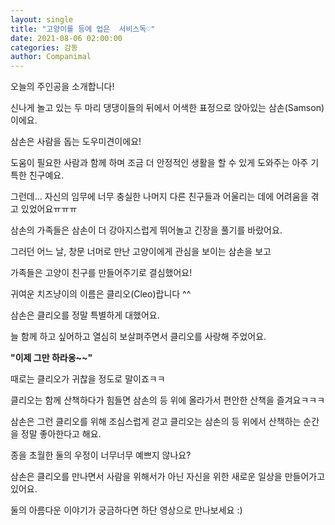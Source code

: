 ```yaml
---
layout: single
title: "고양이를 등에 업은  서비스독♡"
date: 2021-08-06 02:00:00
categories: 감동
author: Companimal
---
```


오늘의 주인공을 소개합니다!

신나게 놀고 있는 두 마리 댕댕이들의 뒤에서 어색한 표정으로 앉아있는 삼손(Samson)이에요.

삼손은 사람을 돕는 도우미견이에요!

도움이 필요한 사람과 함께 하며 조금 더 안정적인 생활을 할 수 있게 도와주는 아주 기특한 친구예요.

그런데... 자신의 임무에 너무 충실한 나머지 다른 친구들과 어울리는 데에 어려움을 겪고 있었어요ㅠㅠㅠ

삼손의 가족들은 삼손이 더 강아지스럽게 뛰어놀고 긴장을 풀기를 바랐어요.

그러던 어느 날, 창문 너머로 만난 고양이에게 관심을 보이는 삼손을 보고

가족들은 고양이 친구를 만들어주기로 결심했어요!

귀여운 치즈냥이의 이름은 클리오(Cleo)랍니다 ^^

삼손은 클리오를 정말 특별하게 대했어요.

늘 함께 하고 싶어하고 열심히 보살펴주면서 클리오를 사랑해 주었어요.

**"이제 그만 하라옹~~"**

때로는 클리오가 귀찮을 정도로 말이죠ㅋㅋ

클리오는 함께 산책하다가 힘들면 삼손의 등 위에 올라가서 편안한 산책을 즐겨요ㅋㅋㅋ

삼손은 그런 클리오를 위해 조심스럽게 걷고 클리오는 삼손의 등 위에서 산책하는 순간을 정말 좋아한다고 해요.

종을 초월한 둘의 우정이 너무너무 예쁘지 않나요?

삼손은 클리오를 만나면서 사람을 위해서가 아닌 자신을 위한 새로운 일상을 만들어가고 있어요.

둘의 아름다운 이야기가 궁금하다면 하단 영상으로 만나보세요 :)
